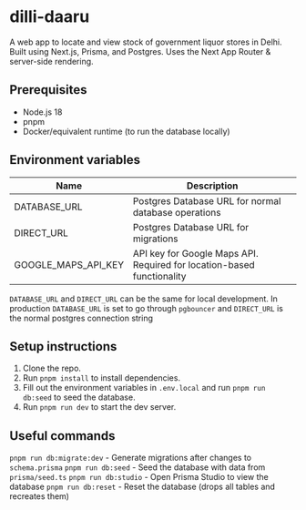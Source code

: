 # dilli-daaru

A web app to locate and view stock of government liquor stores in Delhi. Built using Next.js, Prisma, and Postgres. Uses the Next App Router & server-side rendering.



## Prerequisites

- Node.js 18
- pnpm
- Docker/equivalent runtime (to run the database locally)

## Environment variables

| Name                | Description                                                            |
|---------------------|------------------------------------------------------------------------|
| DATABASE_URL        | Postgres Database URL for normal database operations                   |
| DIRECT_URL          | Postgres Database URL for migrations                                   |
| GOOGLE_MAPS_API_KEY | API key for Google Maps API. Required for location-based functionality |


`DATABASE_URL` and `DIRECT_URL` can be the same for local development. In production `DATABASE_URL` is set to go through `pgbouncer` and `DIRECT_URL` is the normal postgres connection string

## Setup instructions

1. Clone the repo.
2. Run `pnpm install` to install dependencies.
3. Fill out the environment variables in `.env.local` and run `pnpm run db:seed` to seed the database.
4. Run `pnpm run dev` to start the dev server.

## Useful commands

`pnpm run db:migrate:dev` - Generate migrations after changes to `schema.prisma`
`pnpm run db:seed` - Seed the database with data from `prisma/seed.ts`
`pnpm run db:studio` - Open Prisma Studio to view the database
`pnpm run db:reset` - Reset the database (drops all tables and recreates them)
